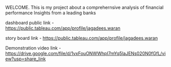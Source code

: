 
WELCOME. This is my project about a comprehernsive analysis of financial performance Insights from a leading banks

dashboard public link - https://public.tableau.com/app/profile/jagadees.waran

story board link - https://public.tableau.com/app/profile/jagadees.waran

Demonstration video link - https://drive.google.com/file/d/1vxFouONWWhpI7mYq5laJENs020N0fGfL/view?usp=share_link
